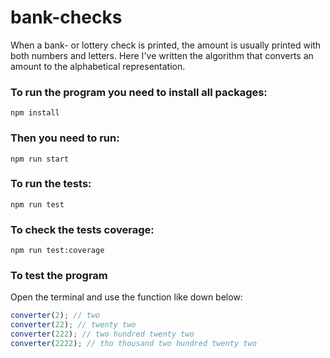 # bank-checks
When a bank- or lottery check is printed, the amount is usually printed with both numbers and letters. Here I've written the algorithm that converts an amount to the alphabetical representation.

### To run the program you need to install all packages:
  ``` npm install  ```
### Then you need to run: 
   ``` npm run start ```
### To run the tests: 
   ``` npm run test ```
 ### To check the tests coverage:   
   ``` npm run test:coverage  ```
### To test the program
Open the terminal and use the function like down below: 
```js
converter(2); // two
converter(22); // twenty two
converter(222); // two hundred twenty two
converter(2222); // tho thousand two hundred twenty two
```
